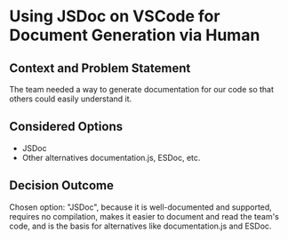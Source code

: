 # Using JSDoc on VSCode for Document Generation via Human

## Context and Problem Statement

The team needed a way to generate documentation for our code so that others could easily understand it.

## Considered Options

* JSDoc
* Other alternatives documentation.js, ESDoc, etc.

## Decision Outcome

Chosen option: "JSDoc", because it is well-documented and supported, requires no compilation, makes it easier to document and read the team's code, and is the basis for alternatives like documentation.js and ESDoc.
